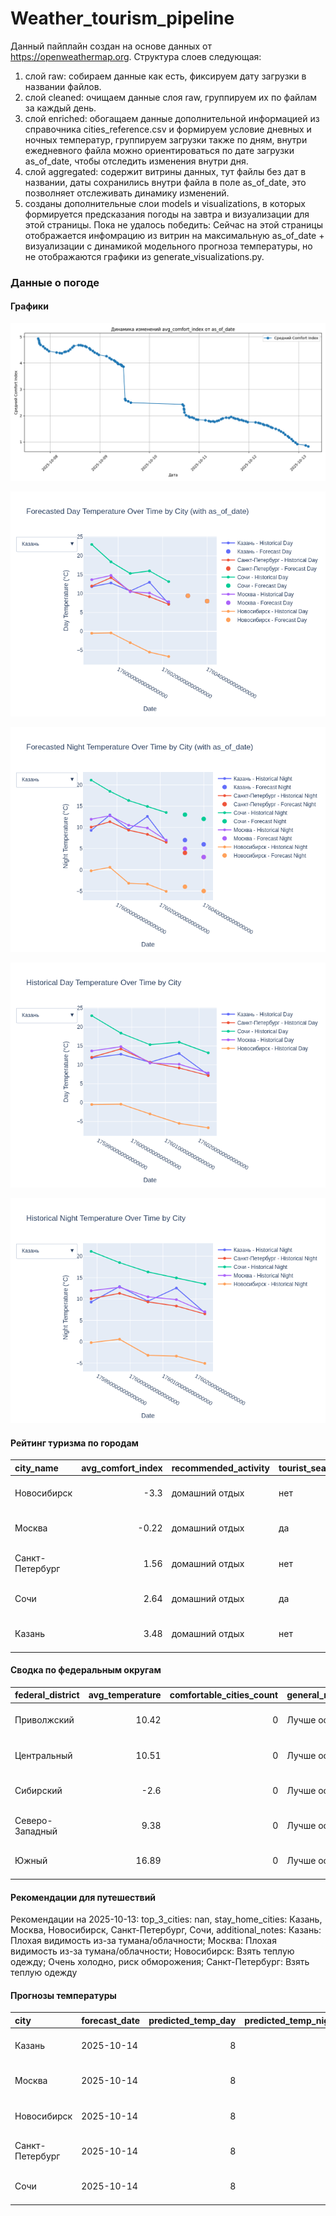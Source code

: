 # Weather_tourism_pipeline
Данный пайплайн создан на основе данных от https://openweathermap.org.
Структура слоев следующая:
  1) слой raw: 
  собираем данные как есть, фиксируем дату загрузки в названии файлов.
  2) слой cleaned:
  очищаем данные слоя raw, группируем их по файлам за каждый день.
  3) слой enriched:
  обогащаем данные дополнительной информацией из справочника cities_reference.csv и формируем условие дневных и ночных температур,
  группируем загрузки также по дням, внутри ежедневного файла можно ориентироваться по дате загрузки as_of_date, чтобы отследить изменения внутри дня.
  4) слой aggregated:
   содержит витрины данных, тут файлы без дат в названии, даты сохранились внутри файла в поле as_of_date, это позволняет отслеживать динамику изменений.
  6) созданы дополнительные слои models и visualizations, в которых формируется предсказания погоды на завтра и визуализации для этой страницы.
  Пока не удалось победить: Сейчас на этой страницы отображается инфомрацию из витрин на максимальную as_of_date + визуализации с динамикой модельного прогноза температуры, 
  но не отображаются графики из generate_visualizations.py.
<!-- WEATHER DATA START -->
### Данные о погоде

#### Графики
![Comfort Index Trend](data/visualizations/comfort_index_trend.png)

![Forecasted Day Temperature](data/visualizations/forecasted_day_temperature.png)

![Forecasted Night Temperature](data/visualizations/forecasted_night_temperature.png)

![Historical Day Temperature](data/visualizations/historical_day_temperature.png)

![Historical Night Temperature](data/visualizations/historical_night_temperature.png)

#### Рейтинг туризма по городам
| city_name       |   avg_comfort_index | recommended_activity   | tourist_season_match   | tourism_season   | tour_recommendation       | as_of_date          |
|:----------------|--------------------:|:-----------------------|:-----------------------|:-----------------|:--------------------------|:--------------------|
| Новосибирск     |               -3.3  | домашний отдых         | нет                    | Июнь-Август      | домашний отдых вне сезона | 2025-10-13 04:42:00 |
| Москва          |               -0.22 | домашний отдых         | да                     | Круглогодично    | домашний отдых в сезон    | 2025-10-13 04:42:00 |
| Санкт-Петербург |                1.56 | домашний отдых         | нет                    | Май-Сентябрь     | домашний отдых вне сезона | 2025-10-13 04:42:00 |
| Сочи            |                2.64 | домашний отдых         | да                     | Май-Октябрь      | домашний отдых в сезон    | 2025-10-13 04:42:00 |
| Казань          |                3.48 | домашний отдых         | нет                    | Май-Сентябрь     | домашний отдых вне сезона | 2025-10-13 04:42:00 |

#### Сводка по федеральным округам
| federal_district   |   avg_temperature |   comfortable_cities_count | general_recommendation   | as_of_date          |
|:-------------------|------------------:|---------------------------:|:-------------------------|:--------------------|
| Приволжский        |             10.42 |                          0 | Лучше остаться дома      | 2025-10-13 04:42:00 |
| Центральный        |             10.51 |                          0 | Лучше остаться дома      | 2025-10-13 04:42:00 |
| Сибирский          |             -2.6  |                          0 | Лучше остаться дома      | 2025-10-13 04:42:00 |
| Северо-Западный    |              9.38 |                          0 | Лучше остаться дома      | 2025-10-13 04:42:00 |
| Южный              |             16.89 |                          0 | Лучше остаться дома      | 2025-10-13 04:42:00 |

#### Рекомендации для путешествий
Рекомендации на 2025-10-13: top_3_cities: nan, stay_home_cities: Казань, Москва, Новосибирск, Санкт-Петербург, Сочи, additional_notes: Казань: Плохая видимость из-за тумана/облачности; Москва: Плохая видимость из-за тумана/облачности; Новосибирск: Взять теплую одежду; Очень холодно, риск обморожения; Санкт-Петербург: Взять теплую одежду

#### Прогнозы температуры
| city            | forecast_date   |   predicted_temp_day |   predicted_temp_night | model_type       | as_of_date          |
|:----------------|:----------------|---------------------:|-----------------------:|:-----------------|:--------------------|
| Казань          | 2025-10-14      |                    8 |                      6 | LinearRegression | 2025-10-13 04:42:41 |
| Москва          | 2025-10-14      |                    8 |                      3 | LinearRegression | 2025-10-13 04:42:41 |
| Новосибирск     | 2025-10-14      |                    8 |                     -5 | LinearRegression | 2025-10-13 04:42:41 |
| Санкт-Петербург | 2025-10-14      |                    8 |                      3 | LinearRegression | 2025-10-13 04:42:41 |
| Сочи            | 2025-10-14      |                    8 |                     12 | LinearRegression | 2025-10-13 04:42:41 |


<!-- WEATHER DATA END -->
